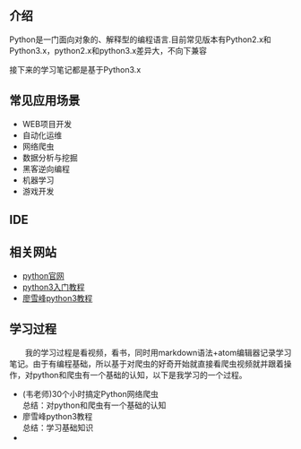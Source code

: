 ## 介绍
Python是一门面向对象的、解释型的编程语言.目前常见版本有Python2.x和Python3.x，python2.x和python3.x差异大，不向下兼容

接下来的学习笔记都是基于Python3.x

## 常见应用场景
- WEB项目开发
- 自动化运维
- 网络爬虫
- 数据分析与挖掘
- 黑客逆向编程
- 机器学习
- 游戏开发

## IDE


## 相关网站
- [python官网](https://www.python.org/)
- [python3入门教程](http://www.runoob.com/python3/python3-tutorial.html)
- [廖雪峰python3教程](https://www.liaoxuefeng.com/wiki/0014316089557264a6b348958f449949df42a6d3a2e542c000)


## 学习过程
&emsp;&emsp;我的学习过程是看视频，看书，同时用markdown语法+atom编辑器记录学习笔记。由于有编程基础，所以基于对爬虫的好奇开始就直接看爬虫视频就并跟着操作，对python和爬虫有一个基础的认知，以下是我学习的一个过程。
- (韦老师)30个小时搞定Python网络爬虫  
  总结：对python和爬虫有一个基础的认知
- 廖雪峰python3教程  
  总结：学习基础知识  
- 
